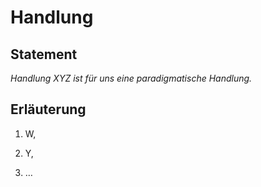 # Handlung
## Statement
*Handlung XYZ ist für uns eine paradigmatische Handlung.*

## Erläuterung
1. W,

2. Y,

3. …

